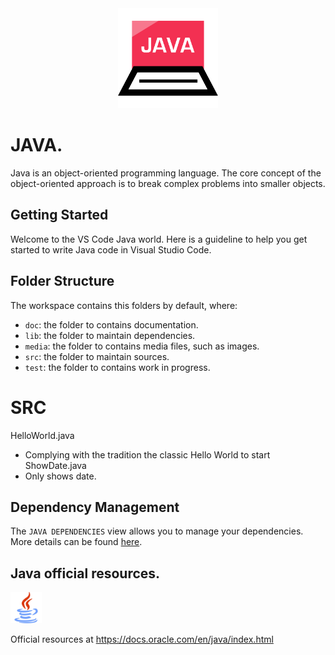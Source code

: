 <div align="center">
  <img src="./media/java_logo.svg" width="160px" height="auto">
</div>

# JAVA.
Java is an object-oriented programming language. The core concept of the object-oriented approach is to break complex problems into smaller objects.

## Getting Started

Welcome to the VS Code Java world. Here is a guideline to help you get started to write Java code in Visual Studio Code.

## Folder Structure

The workspace contains this folders by default, where:

- `doc`: the folder to contains documentation.
- `lib`: the folder to maintain dependencies.
- `media`: the folder to contains media files, such as images.
- `src`: the folder to maintain sources.
- `test`: the folder to contains work in progress.


# SRC

HelloWorld.java
- Complying with the tradition the classic Hello World to start
ShowDate.java
- Only shows date.

## Dependency Management

The `JAVA DEPENDENCIES` view allows you to manage your dependencies. More details can be found [here](https://github.com/microsoft/vscode-java-pack/blob/master/release-notes/v0.9.0.md#work-with-jar-files-directly).

## Java official resources.

<div align="left">
  <img src="./media/java_logo3.svg" width="50px" height="auto">
</div>

Official resources at https://docs.oracle.com/en/java/index.html